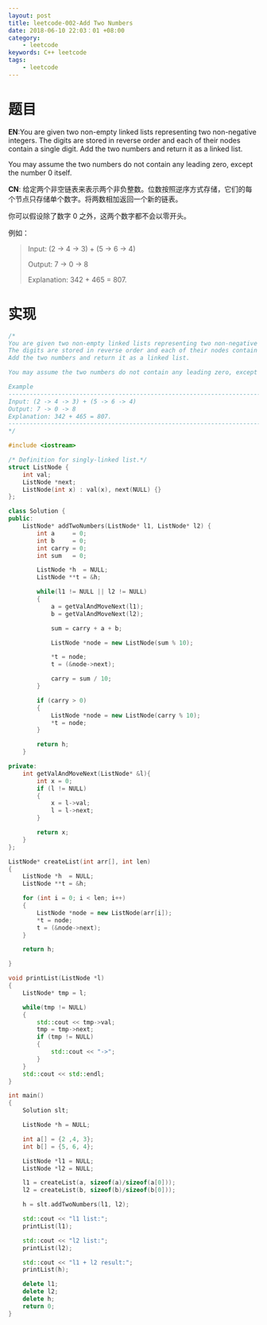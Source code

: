 ```yaml
---
layout: post
title: leetcode-002-Add Two Numbers
date: 2018-06-10 22:03：01 +08:00
category:
    - leetcode
keywords: C++ leetcode
tags:
    - leetcode
---
```


# 题目

**EN**:You are given two non-empty linked lists representing two non-negative integers. The digits are stored in reverse order and each of their nodes contain a single digit. Add the two numbers and return it as a linked list.

You may assume the two numbers do not contain any leading zero, except the number 0 itself.

**CN**: 给定两个非空链表来表示两个非负整数。位数按照逆序方式存储，它们的每个节点只存储单个数字。将两数相加返回一个新的链表。

你可以假设除了数字 0 之外，这两个数字都不会以零开头。

例如：

> Input: (2 -> 4 -> 3) + (5 -> 6 -> 4)
>
> Output: 7 -> 0 -> 8
>
> Explanation: 342 + 465 = 807.

# 实现

```cpp
/*
You are given two non-empty linked lists representing two non-negative integers.
The digits are stored in reverse order and each of their nodes contain a single digit.
Add the two numbers and return it as a linked list.

You may assume the two numbers do not contain any leading zero, except the number 0 itself.

Example
--------------------------------------------------------------------------------
Input: (2 -> 4 -> 3) + (5 -> 6 -> 4)
Output: 7 -> 0 -> 8
Explanation: 342 + 465 = 807.
--------------------------------------------------------------------------------
*/

#include <iostream>

/* Definition for singly-linked list.*/
struct ListNode {
	int val;
	ListNode *next;
	ListNode(int x) : val(x), next(NULL) {}
};

class Solution {
public:
    ListNode* addTwoNumbers(ListNode* l1, ListNode* l2) {
		int a	  = 0;
		int b	  = 0;
		int carry = 0;
		int sum   = 0;

		ListNode *h  = NULL;
		ListNode **t = &h;

		while(l1 != NULL || l2 != NULL)
		{
			a = getValAndMoveNext(l1);
			b = getValAndMoveNext(l2);

			sum = carry + a + b;

			ListNode *node = new ListNode(sum % 10);

			*t = node;
			t = (&node->next);

			carry = sum / 10;
		}

		if (carry > 0)
		{
			ListNode *node = new ListNode(carry % 10);
			*t = node;
		}

		return h;
    }

private:
	int getValAndMoveNext(ListNode* &l){
		int x = 0;
		if (l != NULL)
		{
			x = l->val;
			l = l->next;
		}

		return x;
	}
};

ListNode* createList(int arr[], int len)
{
	ListNode *h  = NULL;
	ListNode **t = &h;

	for (int i = 0; i < len; i++)
	{
		ListNode *node = new ListNode(arr[i]);
		*t = node;
		t = (&node->next);
	}

	return h;

}

void printList(ListNode *l)
{
	ListNode* tmp = l;

	while(tmp != NULL)
	{
		std::cout << tmp->val;
		tmp = tmp->next;
		if (tmp != NULL)
		{
			std::cout << "->";
		}
	}
	std::cout << std::endl;
}

int main()
{
	Solution slt;

	ListNode *h = NULL;

	int a[] = {2 ,4, 3};
	int b[] = {5, 6, 4};

	ListNode *l1 = NULL;
	ListNode *l2 = NULL;

	l1 = createList(a, sizeof(a)/sizeof(a[0]));
	l2 = createList(b, sizeof(b)/sizeof(b[0]));

	h = slt.addTwoNumbers(l1, l2);

	std::cout << "l1 list:";
	printList(l1);

	std::cout << "l2 list:";
	printList(l2);

	std::cout << "l1 + l2 result:";
	printList(h);

	delete l1;
	delete l2;
	delete h;
	return 0;
}

```
